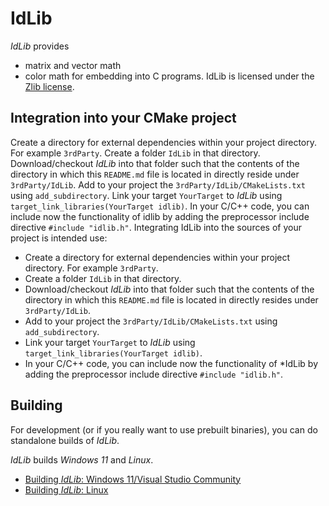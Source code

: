 # IdLib
*IdLib* provides
- matrix and vector math
- color math
for embedding into C programs.
IdLib is licensed under the [Zlib license](LICENSE).

## Integration into your CMake project
Create a directory for external dependencies within your project directory.
For example `3rdParty`. Create a folder `IdLib` in that directory.
Download/checkout *IdLib* into that folder such that the contents of the directory
in which this `README.md` file is located in directly reside under `3rdParty/IdLib`.
Add to your project the `3rdParty/IdLib/CMakeLists.txt` using `add_subdirectory`.
Link your target `YourTarget` to *IdLib* using `target_link_libraries(YourTarget idlib)`.
In your C/C++ code, you can include now the functionality of idlib by adding the preprocessor include directive `#include "idlib.h"`.
Integrating IdLib into the sources of your project is intended use:

- Create a directory for external dependencies within your project directory. For example `3rdParty`.
- Create a folder `IdLib` in that directory.
- Download/checkout *IdLib* into that folder such that the contents of the directory in which this `README.md` file is located in directly resides under `3rdParty/IdLib`.
- Add to your project the `3rdParty/IdLib/CMakeLists.txt` using `add_subdirectory`.
- Link your target `YourTarget` to *IdLib* using `target_link_libraries(YourTarget idlib)`.
- In your C/C++ code, you can include now the functionality of *IdLib by adding the preprocessor include directive `#include "idlib.h"`.

## Building
For development (or if you really want to use prebuilt binaries), you can do standalone builds of *IdLib*.

*IdLib* builds *Windows 11* and *Linux*.
- [Building *IdLib*: Windows 11/Visual Studio Community](building-under-windows-11-visual-studio-community-20222)
- [Building *IdLib*: Linux](building-under-linux)
